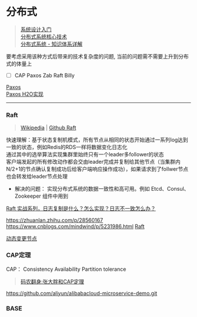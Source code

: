 # 分布式
> [系统设计入门](https://github.com/donnemartin/system-design-primer)  
> [分布式系统核心技术](https://yeasy.gitbook.io/blockchain_guide/04_distributed_system)   
> [分布式系统 - 知识体系详解](https://pdai.tech/md/arch/arch-z-overview.html)  

要考虑采用该种方式后带来的技术复杂度的问题, 当前的问题需不需要上升到分布式的体量上

- [ ] CAP Paxos Zab Raft Billy


[Paxos](https://en.wikipedia.org/wiki/Paxos_%28computer_science%29)  
[Paxos H2O实现](https://github.com/h2oai/h2o-3/blob/master/h2o-core/src/main/java/water/Paxos.java)  



************************

### Raft
> [Wikipedia](https://en.wikipedia.org/wiki/Raft_(algorithm)) | [Github Raft](https://raft.github.io/)  

快速理解：基于状态复制机模式，所有节点从相同的状态开始通过一系列log达到一致的状态，例如Redis的RDS一样将数据变化日志化  
通过其中的选举算法实现集群里始终只有一个leader多follower的状态  
客户端发起的所有修改动作都会交由leader完成并复制给其他节点（当集群内N/2+1的节点确认复制成功后给客户端响应操作成功），如果请求到了follwer节点也会转发给leader节点处理  

- 解决的问题： 实现分布式系统的数据一致性和高可用。例如 Etcd、Consul、Zookeeper 组件中用到


[Raft 实战系列，日志复制是什么？怎么实现？日志不一致怎么办？](https://blog.51cto.com/u_15009384/2568224)

https://zhuanlan.zhihu.com/p/28560167
https://www.cnblogs.com/mindwind/p/5231986.html
[Raft](https://zhuanlan.zhihu.com/p/32052223)


[动态变更节点](https://segmentfault.com/a/1190000022796386)

### CAP定理
CAP： Consistency Availability Partition tolerance

> [码农翻身:张大胖和CAP定理](https://mp.weixin.qq.com/s?__biz=MzAxOTc0NzExNg==&mid=2665513560&idx=1&sn=ba861726537c57bd34253cbce010b5f)

https://github.com/aliyun/alibabacloud-microservice-demo.git

### BASE 
